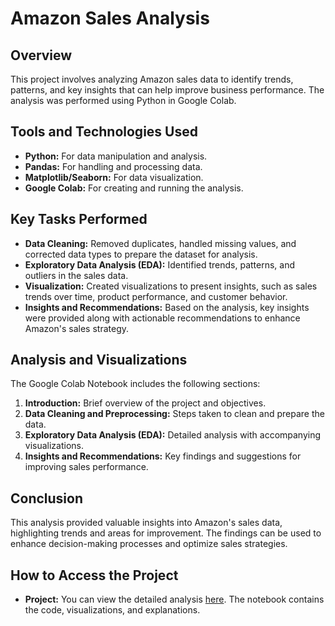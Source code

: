 # Amazon Sales Analysis

## Overview
This project involves analyzing Amazon sales data to identify trends, patterns, and key insights that can help improve business performance. The analysis was performed using Python in Google Colab.

## Tools and Technologies Used
- **Python:** For data manipulation and analysis.
- **Pandas:** For handling and processing data.
- **Matplotlib/Seaborn:** For data visualization.
- **Google Colab:** For creating and running the analysis.

## Key Tasks Performed
- **Data Cleaning:** Removed duplicates, handled missing values, and corrected data types to prepare the dataset for analysis.
- **Exploratory Data Analysis (EDA):** Identified trends, patterns, and outliers in the sales data.
- **Visualization:** Created visualizations to present insights, such as sales trends over time, product performance, and customer behavior.
- **Insights and Recommendations:** Based on the analysis, key insights were provided along with actionable recommendations to enhance Amazon's sales strategy.

## Analysis and Visualizations
The Google Colab Notebook includes the following sections:
1. **Introduction:** Brief overview of the project and objectives.
2. **Data Cleaning and Preprocessing:** Steps taken to clean and prepare the data.
3. **Exploratory Data Analysis (EDA):** Detailed analysis with accompanying visualizations.
4. **Insights and Recommendations:** Key findings and suggestions for improving sales performance.

## Conclusion
This analysis provided valuable insights into Amazon's sales data, highlighting trends and areas for improvement. The findings can be used to enhance decision-making processes and optimize sales strategies.

## How to Access the Project
- **Project:** You can view the detailed analysis [here](amazon_sales_analysis.ipynb). The notebook contains the code, visualizations, and explanations.


